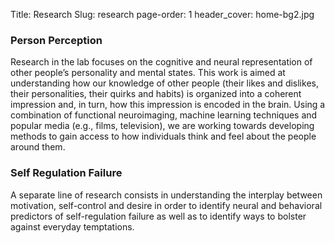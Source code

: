 Title: Research
Slug: research
page-order: 1
header_cover: home-bg2.jpg

### Person Perception
Research in the lab focuses on the cognitive and neural representation of other people’s personality and mental states. This work is aimed at understanding how our knowledge of other people (their likes and dislikes, their personalities, their quirks and habits) is organized into a coherent impression and, in turn, how this impression is encoded in the brain. Using a combination of functional neuroimaging, machine learning techniques and popular media (e.g., films, television), we are working towards developing methods to gain access to how individuals think and feel about the people around them.

### Self Regulation Failure
A separate line of research consists in understanding the interplay between motivation, self-control and desire in order to identify neural and behavioral predictors of self-regulation failure as well as to identify ways to bolster against everyday temptations.



